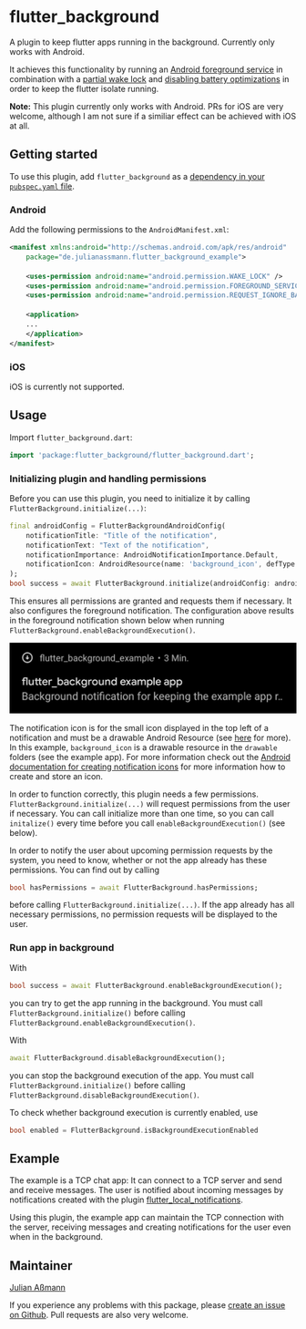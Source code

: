 # flutter_background

A plugin to keep flutter apps running in the background. Currently only works with Android.

It achieves this functionality by running an [Android foreground service](https://developer.android.com/guide/components/foreground-services) in combination with a [partial wake lock](https://developer.android.com/training/scheduling/wakelock#cpu) and [disabling battery optimizations](https://developer.android.com/training/monitoring-device-state/doze-standby#support_for_other_use_cases) in order to keep the flutter isolate running.

**Note:** This plugin currently only works with Android.
PRs for iOS are very welcome, although I am not sure if a similiar effect can be achieved with iOS at all.

## Getting started

To use this plugin, add `flutter_background` as a [dependency in your `pubspec.yaml` file](https://flutter.dev/docs/development/packages-and-plugins/using-packages).

### Android

Add the following permissions to the `AndroidManifest.xml`:

```xml
<manifest xmlns:android="http://schemas.android.com/apk/res/android"
    package="de.julianassmann.flutter_background_example">

    <uses-permission android:name="android.permission.WAKE_LOCK" />
    <uses-permission android:name="android.permission.FOREGROUND_SERVICE"/>
    <uses-permission android:name="android.permission.REQUEST_IGNORE_BATTERY_OPTIMIZATIONS" />

    <application>
    ...
    </application>
</manifest>
```

### iOS

iOS is currently not supported.

## Usage

Import `flutter_background.dart`:

```dart
import 'package:flutter_background/flutter_background.dart';
```

### Initializing plugin and handling permissions

Before you can use this plugin, you need to initialize it by calling `FlutterBackground.initialize(...)`:

```dart
final androidConfig = FlutterBackgroundAndroidConfig(
    notificationTitle: "Title of the notification",
    notificationText: "Text of the notification",
    notificationImportance: AndroidNotificationImportance.Default,
    notificationIcon: AndroidResource(name: 'background_icon', defType: 'drawable'), // Default is ic_launcher from folder mipmap
);
bool success = await FlutterBackground.initialize(androidConfig: androidconfig);
```

This ensures all permissions are granted and requests them if necessary. It also configures the
foreground notification. The configuration above results in the foreground notification shown below when
running `FlutterBackground.enableBackgroundExecution()`.

![The foreground notification created by the code above.](./images/notification.png "Foreground notification created by the code above.")

The notification icon is for the small icon displayed in the top left of a notification and  must be a drawable Android Resource (see [here](https://developer.android.com/reference/android/app/Notification.Builder#setSmallIcon(int,%20int)) for more).
In this example, `background_icon` is a drawable resource in the `drawable` folders (see the example app).
For more information check out the [Android documentation for creating notification icons](https://developer.android.com/studio/write/image-asset-studio#create-notification) for more information how to create and store an icon.  

In order to function correctly, this plugin needs a few permissions.
`FlutterBackground.initialize(...)` will request permissions from the user if necessary.
You can call initialize more than one time, so you can call `initalize()` every time before you call `enableBackgroundExecution()` (see below).

In order to notify the user about upcoming permission requests by the system, you need to know, whether or not the app already has these permissions. You can find out by calling

```dart
bool hasPermissions = await FlutterBackground.hasPermissions;
```

before calling `FlutterBackground.initialize(...)`. If the app already has all necessary permissions, no permission requests will be displayed to the user.

### Run app in background

With

```dart
bool success = await FlutterBackground.enableBackgroundExecution();
```

you can try to get the app running in the background. You must call `FlutterBackground.initialize()` before calling `FlutterBackground.enableBackgroundExecution()`.

With

```dart
await FlutterBackground.disableBackgroundExecution();
```

you can stop the background execution of the app. You must call `FlutterBackground.initialize()` before calling `FlutterBackground.disableBackgroundExecution()`.

To check whether background execution is currently enabled, use

```dart
bool enabled = FlutterBackground.isBackgroundExecutionEnabled
```

## Example

The example is a TCP chat app: It can connect to a TCP server and send and receive messages. The user is notified about incoming messages by notifications created with the plugin [flutter_local_notifications](https://pub.dev/packages/flutter_local_notifications).

Using this plugin, the example app can maintain the TCP connection with the server, receiving messages and creating notifications for the user even when in the background.

## Maintainer

[Julian Aßmann](https://github.com/JulianAssmann)

If you experience any problems with this package, please [create an issue on Github](https://github.com/JulianAssmann/flutter_background/issues).
Pull requests are also very welcome.
